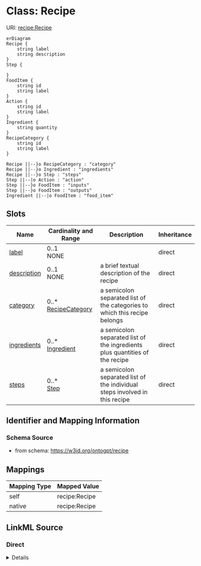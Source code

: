 # Class: Recipe



URI: [recipe:Recipe](http://w3id.org/ontogpt/recipe/Recipe)


```mermaid
erDiagram
Recipe {
    string label  
    string description  
}
Step {

}
FoodItem {
    string id  
    string label  
}
Action {
    string id  
    string label  
}
Ingredient {
    string quantity  
}
RecipeCategory {
    string id  
    string label  
}

Recipe ||--}o RecipeCategory : "category"
Recipe ||--}o Ingredient : "ingredients"
Recipe ||--}o Step : "steps"
Step ||--|o Action : "action"
Step ||--}o FoodItem : "inputs"
Step ||--}o FoodItem : "outputs"
Ingredient ||--|o FoodItem : "food_item"

```



<!-- no inheritance hierarchy -->


## Slots

| Name | Cardinality and Range | Description | Inheritance |
| ---  | --- | --- | --- |
| [label](label.md) | 0..1 <br/> NONE |  | direct |
| [description](description.md) | 0..1 <br/> NONE | a brief textual description of the recipe | direct |
| [category](category.md) | 0..* <br/> [RecipeCategory](RecipeCategory.md) | a semicolon separated list of the categories to which this recipe belongs | direct |
| [ingredients](ingredients.md) | 0..* <br/> [Ingredient](Ingredient.md) | a semicolon separated list of the ingredients plus quantities of the recipe | direct |
| [steps](steps.md) | 0..* <br/> [Step](Step.md) | a semicolon separated list of the individual steps involved in this recipe | direct |









## Identifier and Mapping Information







### Schema Source


* from schema: https://w3id.org/ontogpt/recipe





## Mappings

| Mapping Type | Mapped Value |
| ---  | ---  |
| self | recipe:Recipe |
| native | recipe:Recipe |


## LinkML Source

<!-- TODO: investigate https://stackoverflow.com/questions/37606292/how-to-create-tabbed-code-blocks-in-mkdocs-or-sphinx -->

### Direct

<details>
```yaml
name: Recipe
from_schema: https://w3id.org/ontogpt/recipe
rank: 1000
attributes:
  label:
    name: label
    description: the name of the recipe
    from_schema: https://w3id.org/ontogpt/recipe
    rank: 1000
  description:
    name: description
    description: a brief textual description of the recipe
    from_schema: https://w3id.org/ontogpt/recipe
    rank: 1000
  category:
    name: category
    description: a semicolon separated list of the categories to which this recipe
      belongs
    from_schema: https://w3id.org/ontogpt/recipe
    rank: 1000
    multivalued: true
    range: RecipeCategory
  ingredients:
    name: ingredients
    description: a semicolon separated list of the ingredients plus quantities of
      the recipe
    from_schema: https://w3id.org/ontogpt/recipe
    rank: 1000
    multivalued: true
    range: Ingredient
  steps:
    name: steps
    description: a semicolon separated list of the individual steps involved in this
      recipe
    from_schema: https://w3id.org/ontogpt/recipe
    rank: 1000
    multivalued: true
    range: Step
tree_root: true

```
</details>

### Induced

<details>
```yaml
name: Recipe
from_schema: https://w3id.org/ontogpt/recipe
rank: 1000
attributes:
  label:
    name: label
    description: the name of the recipe
    from_schema: https://w3id.org/ontogpt/recipe
    rank: 1000
    alias: label
    owner: Recipe
    domain_of:
    - Recipe
    - NamedEntity
    range: string
  description:
    name: description
    description: a brief textual description of the recipe
    from_schema: https://w3id.org/ontogpt/recipe
    rank: 1000
    alias: description
    owner: Recipe
    domain_of:
    - Recipe
    range: string
  category:
    name: category
    description: a semicolon separated list of the categories to which this recipe
      belongs
    from_schema: https://w3id.org/ontogpt/recipe
    rank: 1000
    multivalued: true
    alias: category
    owner: Recipe
    domain_of:
    - Recipe
    range: RecipeCategory
  ingredients:
    name: ingredients
    description: a semicolon separated list of the ingredients plus quantities of
      the recipe
    from_schema: https://w3id.org/ontogpt/recipe
    rank: 1000
    multivalued: true
    alias: ingredients
    owner: Recipe
    domain_of:
    - Recipe
    range: Ingredient
  steps:
    name: steps
    description: a semicolon separated list of the individual steps involved in this
      recipe
    from_schema: https://w3id.org/ontogpt/recipe
    rank: 1000
    multivalued: true
    alias: steps
    owner: Recipe
    domain_of:
    - Recipe
    range: Step
tree_root: true

```
</details>